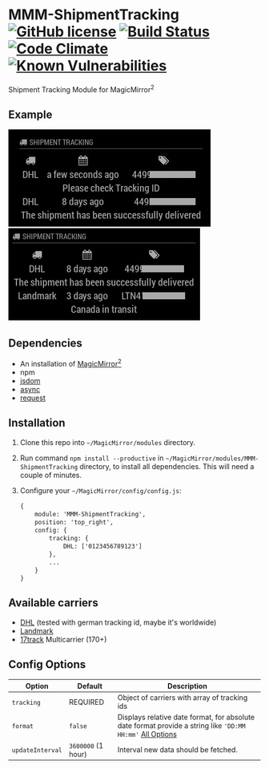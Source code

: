# MMM-ShipmentTracking  [![GitHub license](https://img.shields.io/badge/license-MIT-blue.svg?style=flat)](https://raw.githubusercontent.com/fewieden/MMM-ShipmentTracking/master/LICENSE) [![Build Status](https://travis-ci.org/fewieden/MMM-ShipmentTracking.svg?branch=master)](https://travis-ci.org/fewieden/MMM-ShipmentTracking) [![Code Climate](https://codeclimate.com/github/fewieden/MMM-ShipmentTracking/badges/gpa.svg?style=flat)](https://codeclimate.com/github/fewieden/MMM-ShipmentTracking) [![Known Vulnerabilities](https://snyk.io/test/github/fewieden/mmm-shipmenttracking/badge.svg)](https://snyk.io/test/github/fewieden/mmm-shipmenttracking)

Shipment Tracking Module for MagicMirror<sup>2</sup>

## Example

![](.github/example.jpg) ![](.github/example2.jpg)

## Dependencies

* An installation of [MagicMirror<sup>2</sup>](https://github.com/MichMich/MagicMirror)
* npm
* [jsdom](https://www.npmjs.com/package/jsdom)
* [async](https://www.npmjs.com/package/async)
* [request](https://www.npmjs.com/package/request)

## Installation
1. Clone this repo into `~/MagicMirror/modules` directory.
1. Run command `npm install --productive` in `~/MagicMirror/modules/MMM-ShipmentTracking` directory, to install all dependencies. This will need a couple of minutes.
1. Configure your `~/MagicMirror/config/config.js`:

    ```
    {
        module: 'MMM-ShipmentTracking',
        position: 'top_right',
        config: {
            tracking: {
                DHL: ['0123456789123']
            },
            ...
        }
    }
    ```

## Available carriers

* [DHL](http://dhl.de) (tested with german tracking id, maybe it's worldwide)
* [Landmark](http://landmarkglobal.com)
* [17track](http://17track.net) Multicarrier (170+)

## Config Options

| **Option** | **Default** | **Description** |
| --- | --- | --- |
| `tracking` | REQUIRED | Object of carriers with array of tracking ids |
| `format` | `false` | Displays relative date format, for absolute date format provide a string like `'DD:MM HH:mm'` [All Options](http://momentjs.com/docs/#/displaying/format/) |
| `updateInterval` | `3600000` (1 hour) | Interval new data should be fetched. |
